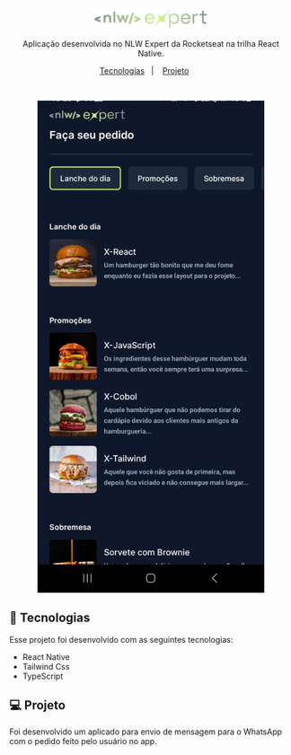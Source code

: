 <p align="center">
  <img alt="Logo NLW Expert - Rocketseat" src=".github/logo.png" width="200px" />
</p>

<p align="center">
Aplicação desenvolvida no NLW Expert da Rocketseat na trilha React Native.
</p>

<p align="center">
  <a href="#-tecnologias">Tecnologias</a>&nbsp;&nbsp;&nbsp;|&nbsp;&nbsp;&nbsp;
  <a href="#-projeto">Projeto</a>&nbsp;&nbsp;&nbsp;&nbsp;&nbsp;&nbsp;
</p>

<br>

<p align="center">
  <img alt="Preview do projeto desenvolvido." src=".github/app.jpeg" width="80%">
</p>

## 🚀 Tecnologias

Esse projeto foi desenvolvido com as seguintes tecnologias:

- React Native
- Tailwind Css
- TypeScript


## 💻 Projeto

Foi desenvolvido um aplicado para envio de mensagem para o WhatsApp com o pedido feito pelo usuário no app.